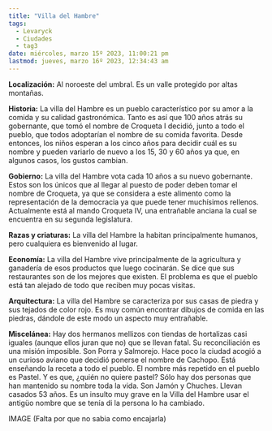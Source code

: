 ```yaml
---
title: "Villa del Hambre"
tags:
  - Levaryck
  - Ciudades
  - tag3
date: miércoles, marzo 15º 2023, 11:00:21 pm
lastmod: jueves, marzo 16º 2023, 12:34:43 am
---
```


**Localización:** Al noroeste del umbral. Es un valle protegido por altas montañas.

**Historia:** La villa del Hambre es un pueblo característico por su amor a la comida y su calidad gastronómica. Tanto es así que 100 años atrás su gobernante, que tomó el nombre de Croqueta I decidió, junto a todo el pueblo, que todos adoptarían el nombre de su comida favorita. Desde entonces, los niños esperan a los cinco años para decidir cuál es su nombre y pueden variarlo de nuevo a los 15, 30 y 60 años ya que, en algunos casos, los gustos cambian.

**Gobierno:** La villa del Hambre vota cada 10 años a su nuevo gobernante. Estos son los únicos que al llegar al puesto de poder deben tomar el nombre de Croqueta, ya que se considera a este alimento como la representación de la democracia ya que puede tener muchísimos rellenos. Actualmente está al mando Croqueta IV, una entrañable anciana la cual se encuentra en su segunda legislatura.

**Razas y criaturas:** La villa del Hambre la habitan principalmente humanos, pero cualquiera es bienvenido al lugar.

**Economía:** La villa del Hambre vive principalmente de la agricultura y ganadería de esos productos que luego cocinarán. Se dice que sus restaurantes son de los mejores que existen. El problema es que el pueblo está tan alejado de todo que reciben muy pocas visitas.

**Arquitectura:** La villa del Hambre se caracteriza por sus casas de piedra y sus tejados de color rojo. Es muy común encontrar dibujos de comida en las piedras, dándole de este modo un aspecto muy entrañable.

**Miscelánea:** Hay dos hermanos mellizos con tiendas de hortalizas casi iguales (aunque ellos juran que no) que se llevan fatal. Su reconciliación es una misión imposible. Son Porra y Salmorejo. Hace poco la ciudad acogió a un curioso aviano que decidió ponerse el nombre de Cachopo. Está enseñando la receta a todo el pueblo. El nombre más repetido en el pueblo es Pastel. Y es que, ¿quién no quiere pastel? Sólo hay dos personas que han mantenido su nombre toda la vida. Son Jamón y Chuches. Llevan casados 53 años. Es un insulto muy grave en la Villa del Hambre usar el antigüo nombre que se tenía di la persona lo ha cambiado.

IMAGE (Falta por que no sabia como encajarla)